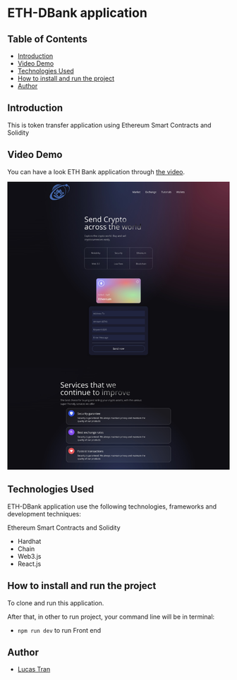 # ETH-DBank application


## Table of Contents
* [Introduction](#introduction)
* [Video Demo](#video-demo)
* [Technologies Used](#technologies-used)
* [How to install and run the project](#how-to-install-and-run-the-project)
* [Author](#author)

<!-- * [License](#license) -->



## Introduction
This is token transfer application using Ethereum Smart Contracts and Solidity



## Video Demo
You can have a look ETH Bank application through [the video](https://www.youtube.com/watch?v=8hd0OkbUlQs).

![demo](client/images/demo.jpg)

## Technologies Used
ETH-DBank application use the following technologies, frameworks and development techniques:

Ethereum Smart Contracts and Solidity
- Hardhat
- Chain
- Web3.js
- React.js


## How to install and run the project
To clone and run this application.

After that, in other to run project, your command line will be in terminal:
- `npm run dev` to run Front end


## Author
- [Lucas Tran](https://github.com/LucasTran-tq)
